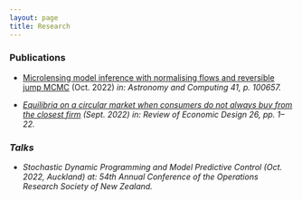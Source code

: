 ```yaml
---
layout: page
title: Research
---
```


### Publications

* [Microlensing model inference with normalising flows and reversible jump MCMC](https://doi.org/10.1016/j.ascom.2022.100657) (Oct. 2022) <i>in: Astronomy and Computing<i> 41, p. 100657.

* [Equilibria on a circular market when consumers do not always buy from the closest firm](https://doi.org/10.1007/s10058-022-00290-x) (Sept. 2022) <i>in: Review of Economic Design<i> 26, pp. 1–22.

### Talks

* Stochastic Dynamic Programming and Model Predictive Control (Oct. 2022, Auckland) <i>at: 54th Annual Conference of the Operations Research Society of New Zealand<i>.
